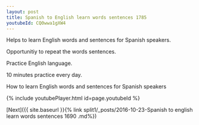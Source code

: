 ```yaml
---
layout: post
title: Spanish to English learn words sentences 1785 
youtubeId: CQ0wwa1gXW4
---
```

 
 
Helps to learn English words and sentences for Spanish speakers.

Opportunitiy to repeat the words sentences. 

Practice English language. 
 
10 minutes practice every day. 
 
How to learn English words and sentences for Spanish speakers 
 
{% include youtubePlayer.html id=page.youtubeId %}
 
 
[Next]({{ site.baseurl }}{% link  split1/_posts/2016-10-23-Spanish to english learn words sentences 1690 .md%})
 
